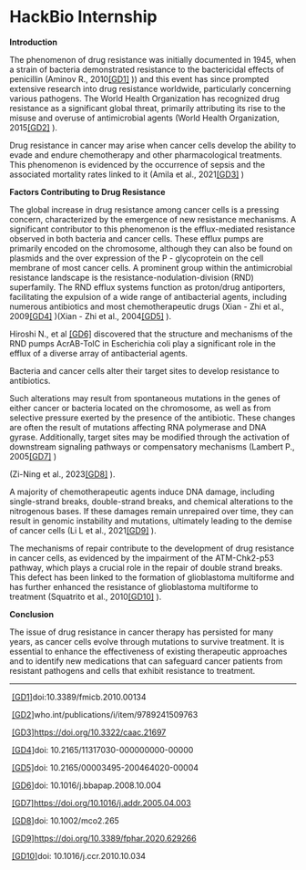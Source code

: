 # HackBio Internship
**Introduction**

The phenomenon of drug resistance was initially documented in 1945, when a strain of bacteria demonstrated resistance to the bactericidal effects of penicillin (Aminov R., 2010[\[GD1\]](#_msocom_1) )) and this event has since prompted extensive research into drug resistance worldwide, particularly concerning various pathogens. The World Health Organization has recognized drug resistance as a significant global threat, primarily attributing its rise to the misuse and overuse of antimicrobial agents (World Health Organization, 2015[\[GD2\]](#_msocom_2) ).

Drug resistance in cancer may arise when cancer cells develop the ability to evade and endure chemotherapy and other pharmacological treatments. This phenomenon is evidenced by the occurrence of sepsis and the associated mortality rates linked to it (Amila et al., 2021[\[GD3\]](#_msocom_3) )

**Factors Contributing to Drug Resistance**

The global increase in drug resistance among cancer cells is a pressing concern, characterized by the emergence of new resistance mechanisms. A significant contributor to this phenomenon is the efflux-mediated resistance observed in both bacteria and cancer cells. These efflux pumps are primarily encoded on the chromosome, although they can also be found on plasmids and the over expression of the P - glycoprotein on the cell membrane of most cancer cells. A prominent group within the antimicrobial resistance landscape is the resistance-nodulation-division (RND) superfamily. The RND efflux systems function as proton/drug antiporters, facilitating the expulsion of a wide range of antibacterial agents, including numerous antibiotics and most chemotherapeutic drugs (Xian - Zhi et al., 2009[\[GD4\]](#_msocom_4) )(Xian - Zhi et al., 2004[\[GD5\]](#_msocom_5) ).

Hiroshi N., et al [\[GD6\]](#_msocom_6) discovered that the structure and mechanisms of the RND pumps AcrAB-TolC in Escherichia coli play a significant role in the efflux of a diverse array of antibacterial agents.

Bacteria and cancer cells alter their target sites to develop resistance to antibiotics.

Such alterations may result from spontaneous mutations in the genes of either cancer or bacteria located on the chromosome, as well as from selective pressure exerted by the presence of the antibiotic. These changes are often the result of mutations affecting RNA polymerase and DNA gyrase. Additionally, target sites may be modified through the activation of downstream signaling pathways or compensatory mechanisms (Lambert P., 2005[\[GD7\]](#_msocom_7) )

(Zi-Ning et al., 2023[\[GD8\]](#_msocom_8) ).

A majority of chemotherapeutic agents induce DNA damage, including single-strand breaks, double-strand breaks, and chemical alterations to the nitrogenous bases. If these damages remain unrepaired over time, they can result in genomic instability and mutations, ultimately leading to the demise of cancer cells (Li L et al., 2021[\[GD9\]](#_msocom_9) ).

The mechanisms of repair contribute to the development of drug resistance in cancer cells, as evidenced by the impairment of the ATM-Chk2-p53 pathway, which plays a crucial role in the repair of double strand breaks. This defect has been linked to the formation of glioblastoma multiforme and has further enhanced the resistance of glioblastoma multiforme to treatment (Squatrito et al., 2010[\[GD10\]](#_msocom_10) ).

**Conclusion**

The issue of drug resistance in cancer therapy has persisted for many years, as cancer cells evolve through mutations to survive treatment. It is essential to enhance the effectiveness of existing therapeutic approaches and to identify new medications that can safeguard cancer patients from resistant pathogens and cells that exhibit resistance to treatment.

* * *

 [\[GD1\]](#_msoanchor_1)doi:10.3389/fmicb.2010.00134

 [\[GD2\]](#_msoanchor_2)who.int/publications/i/item/9789241509763

 [\[GD3\]](#_msoanchor_3)https://doi.org/10.3322/caac.21697

 [\[GD4\]](#_msoanchor_4)doi: 10.2165/11317030-000000000-00000

 [\[GD5\]](#_msoanchor_5)doi: 10.2165/00003495-200464020-00004

 [\[GD6\]](#_msoanchor_6)doi: 10.1016/j.bbapap.2008.10.004

 [\[GD7\]](#_msoanchor_7)https://doi.org/10.1016/j.addr.2005.04.003

 [\[GD8\]](#_msoanchor_8)doi: 10.1002/mco2.265

 [\[GD9\]](#_msoanchor_9)https://doi.org/10.3389/fphar.2020.629266

 [\[GD10\]](#_msoanchor_10)doi: 10.1016/j.ccr.2010.10.034
